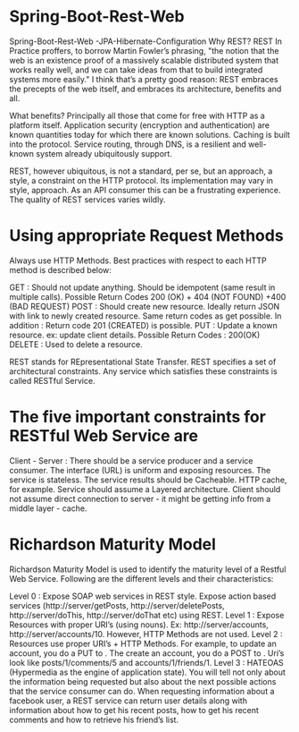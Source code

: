 # Spring-Boot-Rest-Web
Spring-Boot-Rest-Web -JPA-Hibernate-Configuration
Why REST? REST In Practice proffers, to borrow Martin Fowler’s phrasing, "the notion that the web is an existence proof of a massively scalable distributed system that works really well, and we can take ideas from that to build integrated systems more easily." I think that’s a pretty good reason: REST embraces the precepts of the web itself, and embraces its architecture, benefits and all.

What benefits? Principally all those that come for free with HTTP as a platform itself. Application security (encryption and authentication) are known quantities today for which there are known solutions. Caching is built into the protocol. Service routing, through DNS, is a resilient and well-known system already ubiquitously support.

REST, however ubiquitous, is not a standard, per se, but an approach, a style, a constraint on the HTTP protocol. Its implementation may vary in style, approach. As an API consumer this can be a frustrating experience. The quality of REST services varies wildly.

# Using appropriate Request Methods

Always use HTTP Methods. Best practices with respect to each HTTP method is described below:

GET : Should not update anything. Should be idempotent (same result in multiple calls). Possible Return Codes 200 (OK) + 404 (NOT FOUND) +400 (BAD REQUEST)
POST : Should create new resource. Ideally return JSON with link to newly created resource. Same return codes as get possible. In addition : Return code 201 (CREATED) is possible.
PUT : Update a known resource. ex: update client details. Possible Return Codes : 200(OK)
DELETE : Used to delete a resource.

REST stands for REpresentational State Transfer. REST specifies a set of architectural constraints. Any service which satisfies these constraints is called RESTful Service.

# The five important constraints for RESTful Web Service are

Client - Server : There should be a service producer and a service consumer.
The interface (URL) is uniform and exposing resources.
The service is stateless.
The service results should be Cacheable. HTTP cache, for example.
Service should assume a Layered architecture. Client should not assume direct connection to server - it might be getting info from a middle layer - cache.

# Richardson Maturity Model

Richardson Maturity Model is used to identify the maturity level of a Restful Web Service. Following are the different levels and their characteristics:

Level 0 : Expose SOAP web services in REST style. Expose action based services (http://server/getPosts, http://server/deletePosts, http://server/doThis, http://server/doThat etc) using REST.
Level 1 : Expose Resources with proper URI’s (using nouns). Ex: http://server/accounts, http://server/accounts/10. However, HTTP Methods are not used.
Level 2 : Resources use proper URI’s + HTTP Methods. For example, to update an account, you do a PUT to . The create an account, you do a POST to . Uri’s look like posts/1/comments/5 and accounts/1/friends/1.
Level 3 : HATEOAS (Hypermedia as the engine of application state). You will tell not only about the information being requested but also about the next possible actions that the service consumer can do. When requesting information about a facebook user, a REST service can return user details along with information about how to get his recent posts, how to get his recent comments and how to retrieve his friend’s list.
